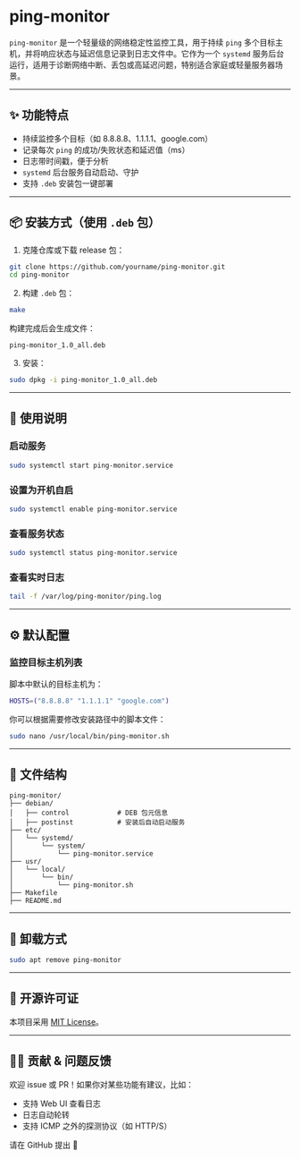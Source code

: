 # ping-monitor

`ping-monitor` 是一个轻量级的网络稳定性监控工具，用于持续 `ping` 多个目标主机，并将响应状态与延迟信息记录到日志文件中。它作为一个 `systemd` 服务后台运行，适用于诊断网络中断、丢包或高延迟问题，特别适合家庭或轻量服务器场景。

---

## ✨ 功能特点

- 持续监控多个目标（如 8.8.8.8、1.1.1.1、google.com）
- 记录每次 `ping` 的成功/失败状态和延迟值（ms）
- 日志带时间戳，便于分析
- `systemd` 后台服务自动启动、守护
- 支持 `.deb` 安装包一键部署

---

## 📦 安装方式（使用 `.deb` 包）

1. 克隆仓库或下载 release 包：

```bash
git clone https://github.com/yourname/ping-monitor.git
cd ping-monitor
```

2. 构建 `.deb` 包：

```bash
make
```

构建完成后会生成文件：
```
ping-monitor_1.0_all.deb
```

3. 安装：

```bash
sudo dpkg -i ping-monitor_1.0_all.deb
```

---

## 🚀 使用说明

### 启动服务

```bash
sudo systemctl start ping-monitor.service
```

### 设置为开机自启

```bash
sudo systemctl enable ping-monitor.service
```

### 查看服务状态

```bash
sudo systemctl status ping-monitor.service
```

### 查看实时日志

```bash
tail -f /var/log/ping-monitor/ping.log
```

---

## ⚙️ 默认配置

### 监控目标主机列表

脚本中默认的目标主机为：

```bash
HOSTS=("8.8.8.8" "1.1.1.1" "google.com")
```

你可以根据需要修改安装路径中的脚本文件：

```bash
sudo nano /usr/local/bin/ping-monitor.sh
```

---

## 📁 文件结构

```
ping-monitor/
├── debian/
│   ├── control            # DEB 包元信息
│   ├── postinst           # 安装后自动启动服务
├── etc/
│   └── systemd/
│       └── system/
│           └── ping-monitor.service
├── usr/
│   └── local/
│       └── bin/
│           └── ping-monitor.sh
├── Makefile
├── README.md
```

---

## 🧼 卸载方式

```bash
sudo apt remove ping-monitor
```

---

## 📜 开源许可证

本项目采用 [MIT License](LICENSE)。

---

## 🙋‍♂️ 贡献 & 问题反馈

欢迎 issue 或 PR！如果你对某些功能有建议，比如：

- 支持 Web UI 查看日志
- 日志自动轮转
- 支持 ICMP 之外的探测协议（如 HTTP/S）

请在 GitHub 提出 🙌

